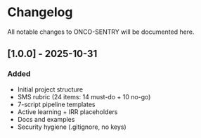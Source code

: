 # Changelog

All notable changes to ONCO-SENTRY will be documented here.

## [1.0.0] - 2025-10-31
### Added
- Initial project structure
- SMS rubric (24 items: 14 must-do + 10 no-go)
- 7-script pipeline templates
- Active learning + IRR placeholders
- Docs and examples
- Security hygiene (.gitignore, no keys)
